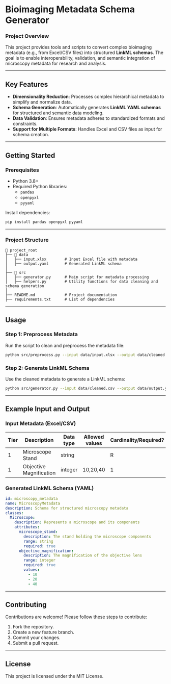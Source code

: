 
# **Bioimaging Metadata Schema Generator**

### **Project Overview**
This project provides tools and scripts to convert complex bioimaging metadata (e.g., from Excel/CSV files) into structured **LinkML schemas**. The goal is to enable interoperability, validation, and semantic integration of microscopy metadata for research and analysis.

---

## **Key Features**
- **Dimensionality Reduction**: Processes complex hierarchical metadata to simplify and normalize data.
- **Schema Generation**: Automatically generates **LinkML YAML schemas** for structured and semantic data modeling.
- **Data Validation**: Ensures metadata adheres to standardized formats and constraints.
- **Support for Multiple Formats**: Handles Excel and CSV files as input for schema creation.

---

## **Getting Started**

### **Prerequisites**
- Python 3.8+
- Required Python libraries:
  - `pandas`
  - `openpyxl`
  - `pyyaml`

Install dependencies:
```bash
pip install pandas openpyxl pyyaml
```

---

### **Project Structure**
```
📂 project_root
├── 📂 data
│   ├── input.xlsx        # Input Excel file with metadata
│   ├── output.yaml       # Generated LinkML schema
│
├── 📂 src
│   ├── generator.py      # Main script for metadata processing
│   ├── helpers.py        # Utility functions for data cleaning and schema generation
│
├── README.md             # Project documentation
├── requirements.txt      # List of dependencies
```

---

## **Usage**

### **Step 1: Preprocess Metadata**
Run the script to clean and preprocess the metadata file:
```bash
python src/preprocess.py --input data/input.xlsx --output data/cleaned.csv
```

### **Step 2: Generate LinkML Schema**
Use the cleaned metadata to generate a LinkML schema:
```bash
python src/generator.py --input data/cleaned.csv --output data/output.yaml
```

---

## **Example Input and Output**

### **Input Metadata (Excel/CSV)**
| Tier | Description              | Data type | Allowed values | Cardinality/Required? |
|------|--------------------------|-----------|----------------|------------------------|
| 1    | Microscope Stand         | string    |                | R                     |
| 1    | Objective Magnification  | integer   | 10,20,40       | 1                     |

### **Generated LinkML Schema (YAML)**
```yaml
id: microscopy_metadata
name: MicroscopyMetadata
description: Schema for structured microscopy metadata
classes:
  Microscope:
    description: Represents a microscope and its components
    attributes:
      microscope_stand:
        description: The stand holding the microscope components
        range: string
        required: true
      objective_magnification:
        description: The magnification of the objective lens
        range: integer
        required: true
        values:
          - 10
          - 20
          - 40
```

---

## **Contributing**
Contributions are welcome! Please follow these steps to contribute:
1. Fork the repository.
2. Create a new feature branch.
3. Commit your changes.
4. Submit a pull request.

---

## **License**
This project is licensed under the MIT License.
